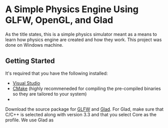 # A Simple Physics Engine Using GLFW, OpenGL, and Glad

As the title states, this is a simple physics simulator meant as a means to learn how physics engine are created and how they work. This project was done on Windows machine.

## Getting Started

It's required that you have the following installed:
- [Visual Studio](https://visualstudio.microsoft.com/)
- [CMake](https://cmake.org/download/) (highly recommeneded for compiling the pre-compiled binaries so they are tailored to your system)
- 
Download the source package for [GLFW](https://www.glfw.org/download.html) and [Glad](https://www.glfw.org/download.html). For Glad, make sure that C/C++ is selected along with version 3.3 and that you select Core as the profile. We use Glad as 
